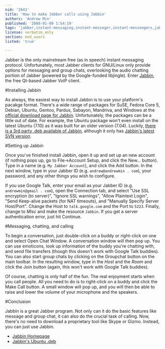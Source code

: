 ```yaml
---
nid: '2641'
title: 'How to make Jabber calls using Jabbin'
authors: 'Andrew Min'
published: '2008-01-09 1:54:19'
tags: 'jabber,instant-messaging,instant-messeger,instant-messengers,jabbin'
license: verbatim_only
section: end_users
listed: 'true'

---
```

Jabber is the only mainstream free (as in speech) instant messaging protocol. Unfortunately, most Jabber clients for GNU/Linux only provide options for messaging and group chats, overlooking the audio chatting portion of Jabber (powered by the Google-funded libjingle). Enter [Jabbin](http://www.jabbin.com/), the free Qt-based Jabber VoIP client.

<!--break-->

#Installing Jabbin

As always, the easiest way to install Jabbin is to use your platform's pacakge format. There's a wide range of packages for SuSE, Fedora Core 5, Debian, Ubuntu, Gentoo, Pardus, Sabayon, Mandriva, and Windows at the [official download page for Jabbin](http://www.jabbin.com/int/index.php/download). Unfortunately, the packages can be a little out of date. For example, the Ubuntu package won't even install on the latest Ubuntu (7.10) as it was built for an older version (7.04). Luckily, [there is a 3rd party .deb available of Jabbin](http://code.google.com/p/jabbin-svn-pack-kubuntu/), although it only has [Jabbin's latest SVN version](http://sourceforge.net/svn/?group_id=166861).

#Setting up Jabbin

Once you've finished install Jabbin, open it up and set up an new account (if nothing pops up, go to File→Account Setup, and click the New... button). Type in a name (e.g. `My Jabber Account`), and click the Add button. In the next window, type in your Jabber ID (e.g. `andrew@andrewmin . com`), your password, and any other things you wish to configure.

If you use Google Talk, enter your email as your Jabber ID (e.g. `andrewmin@gmail . com`), open the Connection tab, and select "Use SSL encryption (to server)", "Ignore SSL warnings", "Allow Plaintext Login", "Send Keep-alive packets (for NAT timeouts), and "Manually Specify Server Host/Port". Change the Host to `talk.google.com` and the Port to `5223`. Finally, change to _Misc_ and make the resource `Jabbin`. If you get a server authentication error, just hit Continue.

#Messaging, chatting, and calling

To begin a conversation, just double-click on a buddy or right-click on one and select Open Chat Window. A conversation window will then pop up. You can use emoticons, look up information of the buddy you're chatting with, and send file transfers (though this doesn't work with Google Talk buddies). You can also start group chats by clicking on the Groupchat button on the main toolbar. In the resulting window, type in the _Host_ and the _Room_ and click the Join button (again, this won't work with Google Talk buddies).

Of course, chatting is only half of the fun. The real enjoyment starts when you call people. All you need to do is to right-click on a buddy and click the Make Call button. A small window will pop up, and you will then be able to raise and lower the volume of your microphone and the speakers.

#Conclusion

Jabbin is a great Jabber program. Not only can it do the basic features like message and group chat, it can also do the crucial task of calling. Now, there's no need to download a proprietary tool like Skype or Gizmo. Instead, you can just use Jabbin.

* [Jabbin Homepage](http://www.jabbin.com/)
* [Jabbin's Ubuntu .deb](http://code.google.com/p/jabbin-svn-pack-kubuntu/)